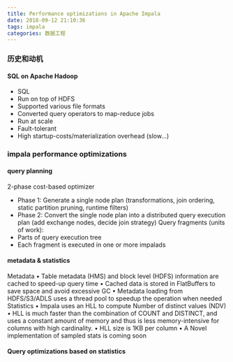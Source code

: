 ```yaml
---
title: Performance optimizations in Apache Impala
date: 2018-09-12 21:10:36
tags: impala
categories: 数据工程
---
```

### 历史和动机
#### SQL on Apache Hadoop
* SQL
* Run on top of HDFS
* Supported various file formats
* Converted query operators to map-reduce jobs
* Run at scale
* Fault-tolerant
* High startup-costs/materialization overhead (slow...)

### impala performance optimizations
#### query planning
2-phase cost-based optimizer
* Phase 1: Generate a single node plan (transformations, join ordering, static partition pruning, runtime filters)
* Phase 2: Convert the single node plan into a distributed query execution plan (add exchange nodes, decide join strategy)
Query fragments (units of work):
* Parts of query execution tree
* Each fragment is executed in one or more impalads

<!-- More -->

#### metadata & statistics

Metadata
• Table metadata (HMS) and block level (HDFS) information are cached to speed-up query time
• Cached data is stored in FlatBuffers to save space and avoid excessive GC
• Metadata loading from HDFS/S3/ADLS uses a thread pool to speedup the operation when needed
Statistics
• Impala uses an HLL to compute Number of distinct values (NDV)
• HLL is much faster than the combination of COUNT and DISTINCT, and uses a constant amount of memory and thus is less memory-intensive for columns with high cardinality.
• HLL size is 1KB per column
• A Novel implementation of sampled stats is coming soon

#### Query optimizations based on statistics

